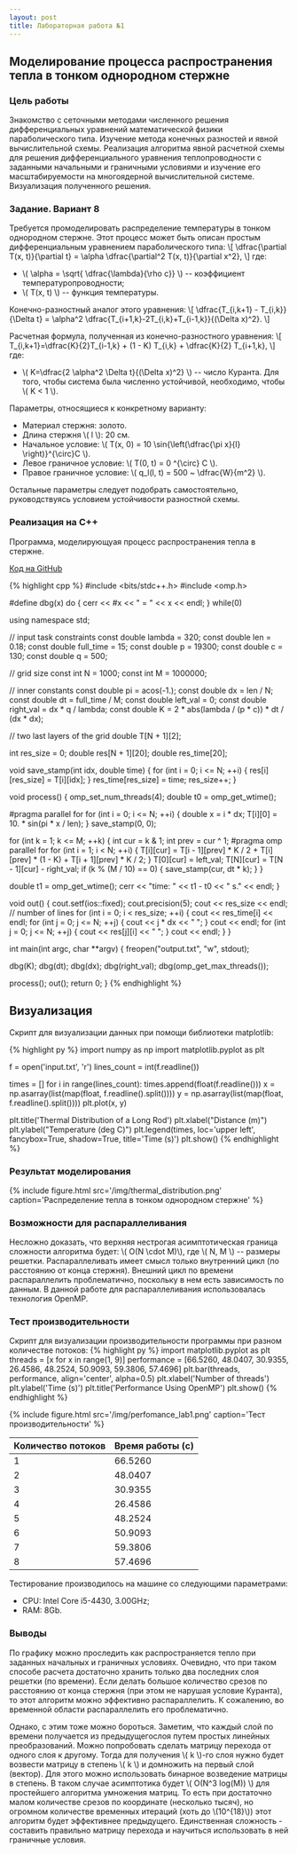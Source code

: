 ```yaml
---
layout: post
title: Лабораторная работа №1
---
```


## Моделирование процесса распространения тепла в тонком однородном стержне

### Цель работы

Знакомство с сеточными методами  численного решения дифференциальных уравнений математической физики параболического типа.  Изучение  метода  конечных  разностей  и  явной  вычислительной  схемы.  Реализация  алгоритма  явной  расчетной  схемы  для  решения  дифференциального уравнения теплопроводности с заданными начальными и граничными условиями и изучение его масштабируемости на многоядерной вычислительной системе. Визуализация полученного решения.

### Задание. Вариант 8

Требуется промоделировать распределение температуры в тонком однородном стержне.
Этот процесс может быть описан простым дифференциальным уравнением параболического типа:
\\[
\dfrac{\partial T(x, t)}{\partial t} = \alpha \dfrac{\partial^2 T(x, t)}{\partial x^2},
\\]
где:

* \\( \alpha = \sqrt{ \dfrac{\lambda}{\rho c}} \\) -- коэффициент температуропроводности;
* \\( T(x, t) \\) -- функция температуры.

Конечно-разностный аналог этого уравнения:
\\[
\dfrac{T_{i,k+1} - T_{i,k}}{\Delta t} = \alpha^2 \dfrac{T_{i+1,k}-2T_{i,k}+T_{i-1,k}}{(\Delta x)^2}.
\\]

Расчетная формула, полученная из конечно-разностного уравнения:
\\[
T_{i,k+1}=\dfrac{K}{2}T_{i-1,k} + (1 - K) T_{i,k} + \dfrac{K}{2} T_{i+1,k},
\\]
где:

* \\( K=\dfrac{2 \alpha^2 \Delta t}{(\Delta x)^2} \\) -- число Куранта. Для того, чтобы система была численно устойчивой, необходимо, чтобы \\( K < 1 \\).

Параметры, относящиеся к конкретному варианту:

* Материал стержня: золото.
* Длина стержня \\( l \\): 20 см.
* Начальное условие: \\( T(x, 0) = 10 \sin{\left(\dfrac{\pi x}{l} \right)}^{\circ}C \\).
* Левое граничное условие: \\( T(0, t) = 0 ^{\circ} C \\).
* Правое граничное условие: \\( q_l(l, t) = 500 ~ \dfrac{W}{m^2} \\).

Остальные параметры следует подобрать самостоятельно, руководствуясь условием устойчивости разностной схемы.

### Реализация на C++
Программа, моделирующуая процесс распространения тепла в стержне.

[Код на GitHub](https://github.com/nozdrenkov/nozdrenkov.github.io/blob/master/src/lab1/lab1.cpp)

{% highlight cpp %}
#include <bits/stdc++.h>
#include <omp.h>

#define dbg(x) do { cerr << #x << " = " << x << endl; } while(0)

using namespace std;

// input task constraints
const double lambda = 320;
const double len = 0.18;
const double full_time = 15;
const double p = 19300;
const double c = 130;
const double q = 500;

// grid size
const int N = 1000;
const int M = 1000000;

// inner constants
const double pi = acos(-1.);
const double dx = len / N;
const double dt = full_time / M;
const double left_val = 0;
const double right_val = dx * q / lambda;
const double K = 2 * abs(lambda / (p * c)) * dt / (dx * dx);

// two last layers of the grid
double T[N + 1][2];

int res_size = 0;
double res[N + 1][20];
double res_time[20];

void save_stamp(int idx, double time) {
  for (int i = 0; i <= N; ++i) {
    res[i][res_size] = T[i][idx];
  }
  res_time[res_size] = time;
  res_size++;
}

void process() {
  omp_set_num_threads(4);
  double t0 = omp_get_wtime();

  #pragma parallel for
  for (int i = 0; i <= N; ++i) {
    double x = i * dx;
    T[i][0] = 10. * sin(pi * x / len);
  }
  save_stamp(0, 0);
  
  for (int k = 1; k <= M; ++k) {
    int cur = k & 1;
    int prev = cur ^ 1;
    #pragma omp parallel for
    for (int i = 1; i < N; ++i) {
      T[i][cur] = T[i - 1][prev] * K / 2 +
                  T[i][prev] * (1 - K) +
                  T[i + 1][prev] * K / 2;
    }
    T[0][cur] = left_val;
    T[N][cur] = T[N - 1][cur] - right_val;
    if (k % (M / 10) == 0) {
      save_stamp(cur, dt * k);
    }
  }

  double t1 = omp_get_wtime();
  cerr << "time: " << t1 - t0 << " s." << endl;
}

void out() {
  cout.setf(ios::fixed);
  cout.precision(5);
  cout << res_size << endl; // number of lines
  for (int i = 0; i < res_size; ++i) {
    cout << res_time[i] << endl;
    for (int j = 0; j <= N; ++j) {
      cout << j * dx << " ";
    }
    cout << endl;
    for (int j = 0; j <= N; ++j) {
      cout << res[j][i] << " ";
    }
    cout << endl;
  }
}

int main(int argc, char **argv) {
  freopen("output.txt", "w", stdout);
  
  dbg(K);
  dbg(dt);
  dbg(dx);
  dbg(right_val);
  dbg(omp_get_max_threads());

  process();
  out();
  return 0;
}
{% endhighlight %}

## Визуализация

Скрипт для визуализации данных при помощи библиотеки matplotlib:

{% highlight py %}
import numpy as np
import matplotlib.pyplot as plt

f = open('input.txt', 'r')
lines_count = int(f.readline())

times = []
for i in range(lines_count):
    times.append(float(f.readline()))
    x = np.asarray(list(map(float, f.readline().split())))
    y = np.asarray(list(map(float, f.readline().split())))
    plt.plot(x, y)

plt.title('Thermal Distribution of a Long Rod')
plt.xlabel("Distance (m)")
plt.ylabel("Temperature (deg C)")
plt.legend(times, loc='upper left', fancybox=True, shadow=True, title='Time (s)')
plt.show()
{% endhighlight %}

### Результат моделирования

{% include figure.html src='/img/thermal_distribution.png' caption='Распределение тепла в тонком однородном стержне' %}

### Возможности для распараллеливания

Несложно доказать, что верхняя нестрогая асимптотическая граница сложности алгоритма будет: \\( O(N \cdot M)\\), где \\( N, M \\) -- размеры решетки.
Распараллеливать имеет смысл только внутренний цикл (по расстоянию от конца стержня).
Внешний цикл по времени распараллелить проблематично, поскольку в нем есть зависимость по данным.
В данной работе для распараллеливания использовалась технология OpenMP.

### Тест производительности

Скрипт для визуализации производительности программы при разном количестве потоков:
{% highlight py %}
import matplotlib.pyplot as plt
threads = [x for x in range(1, 9)]
performance = [66.5260, 48.0407, 30.9355, 26.4586, 48.2524, 50.9093, 59.3806, 57.4696]
plt.bar(threads, performance, align='center', alpha=0.5)
plt.xlabel('Number of threads')
plt.ylabel('Time (s)')
plt.title('Performance Using OpenMP')
plt.show()
{% endhighlight %}

{% include figure.html src='/img/perfomance_lab1.png' caption='Тест производительности' %}

| Количество потоков   | Время работы (с) |
| -------------------- | ---------------|
| 1                    | 66.5260        |
| 2                    | 48.0407        |
| 3                    | 30.9355        |
| 4                    | 26.4586        |
| 5                    | 48.2524        |
| 6                    | 50.9093        |
| 7                    | 59.3806        |
| 8                    | 57.4696        |

Тестирование производилось на машине со следующими параметрами:

* CPU: Intel Core i5-4430, 3.00GHz;
* RAM: 8Gb.

### Выводы

По графику можно проследить как распространяется тепло при заданных начальных и граничных условиях.
Очевидно, что при таком способе расчета достаточно хранить только два последних слоя решетки (по времени).
Если делать большое количество срезов по расстоянию от конца стержня (при этом не нарушая условие Куранта), то этот алгоритм можно эффективно распараллелить.
К сожалению, во временной области распараллелить его проблематично.

Однако, с этим тоже можно бороться. Заметим, что каждый слой по времени получается из предыдущегослоя путем простых линейных преобразований. Можно попробовать сделать матрицу перехода от одного слоя к другому. Тогда для получения \\( k \\)-го слоя нужно будет возвести матрицу в степень \\( k \\) и домножить на первый слой (вектор). Для этого можно использовать бинарное возведение матрицы в степень. В таком случае асимптотика будет \\( O(N^3 log(M)) \\) для простейшего алгоритма умножения матриц. То есть при достаточно малом количестве срезов по координате (несколько тысяч), но огромном количестве временных итераций (хоть до \\(10^{18}\\)) этот алгоритм будет эффективнее предыдущего. Единственная сложность - составить правильно матрицу перехода и научиться использовать в ней граничные условия.